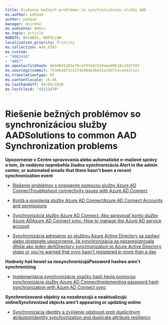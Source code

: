 ```yaml
---
title: Riešenie bežných problémov so synchronizáciou služby AAD
ms.author: pebaum
author: pebaum
manager: mnirkhe
ms.audience: Admin
ms.topic: article
ROBOTS: NOINDEX, NOFOLLOW
localization_priority: Priority
ms.collection: Adm_O365
ms.custom:
- "9002418"
- "4867"
ms.openlocfilehash: bb44841a83e76cef67eb72e9aee99b18c24d7f02
ms.sourcegitcommit: 75346a972c2174248de3bb55a19d714cee43c1cc
ms.translationtype: HT
ms.contentlocale: sk-SK
ms.lasthandoff: 04/09/2020
ms.locfileid: "43211470"
---
```

# <a name="solutions-to-common-aad-synchronization-problems"></a><span data-ttu-id="1f399-102">Riešenie bežných problémov so synchronizáciou služby AAD</span><span class="sxs-lookup"><span data-stu-id="1f399-102">Solutions to common AAD Synchronization problems</span></span>

<span data-ttu-id="1f399-103">**Upozornenie v Centre spravovania alebo automatické e-mailové správy o tom, že nedávno neprebehla žiadna synchronizácia**.</span><span class="sxs-lookup"><span data-stu-id="1f399-103">**Alert in the admin center, or automated emails that there hasn't been a recent synchronization event**</span></span>

- [<span data-ttu-id="1f399-104">Riešenie problémov s pripojením pomocou služby Azure AD Connect</span><span class="sxs-lookup"><span data-stu-id="1f399-104">Troubleshoot connectivity issues with Azure AD Connect</span></span>](https://docs.microsoft.com/azure/active-directory/hybrid/tshoot-connect-connectivity)

- [<span data-ttu-id="1f399-105">Kontá a povolenia služby Azure AD Connect</span><span class="sxs-lookup"><span data-stu-id="1f399-105">Azure AD Connect Accounts and permissions</span></span>](https://go.microsoft.com/fwlink/p/?LinkId=820598)

- [<span data-ttu-id="1f399-106">Synchronizácia služby Azure AD Connect: Ako spravovať konto služby Azure AD</span><span class="sxs-lookup"><span data-stu-id="1f399-106">Azure AD Connect sync: How to manage the Azure AD service account</span></span>](https://docs.microsoft.com/azure/active-directory/hybrid/how-to-connect-azureadaccount)

- [<span data-ttu-id="1f399-107">Synchronizácia adresárov so službou Azure Active Directory sa zastaví alebo dostanete upozornenie, že synchronizácia sa nezaregistrovala dlhšie ako jeden deň</span><span class="sxs-lookup"><span data-stu-id="1f399-107">Directory synchronization to Azure Active Directory stops or you're warned that sync hasn't registered in more than a day</span></span>](https://support.microsoft.com/help/2882421/directory-synchronization-to-azure-active-directory-stops-or-you-re-warned-that-sync-hasn-t-registered-in-more-than-a-day)
 
<span data-ttu-id="1f399-108">**Hodnoty haš hesiel sa nesynchronizujú**</span><span class="sxs-lookup"><span data-stu-id="1f399-108">**Password hashes aren't synchronizing**</span></span>

- [<span data-ttu-id="1f399-109">Implementácia synchronizácie značky hash hesla pomocou synchronizácie služby Azure AD Connect</span><span class="sxs-lookup"><span data-stu-id="1f399-109">Implementing password hash synchronization with Azure AD Connect sync</span></span>](https://docs.microsoft.com/azure/active-directory/hybrid/how-to-connect-password-hash-synchronization)

<span data-ttu-id="1f399-110">**Synchronizované objekty sa nezobrazujú a neaktualizujú online**</span><span class="sxs-lookup"><span data-stu-id="1f399-110">**Synchronized objects aren't appearing or updating online**</span></span>

- [<span data-ttu-id="1f399-111">Synchronizácia identity a zvýšenie odolnosti proti duplicitným atribútom</span><span class="sxs-lookup"><span data-stu-id="1f399-111">Identity synchronization and duplicate attribute resiliency</span></span>](https://docs.microsoft.com/azure/active-directory/hybrid/how-to-connect-syncservice-duplicate-attribute-resiliency)
